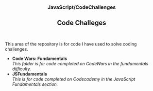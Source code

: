 <div align="center"> <h3> JavaScript/CodeChallenges </h3>  </div>

<div align="center"> <h2> Code Challeges </h2>  </div> <br/>


This area of the repository is for code I have used to solve coding challenges.  

- **Code Wars: Fundamentals**  
*This folder is for code completed on CodeWars in the fundamentals difficulty.*  
- **JSFundamentals**  
*This is for code completed on Codecademy in the JavaScript Fundamentals section.*  